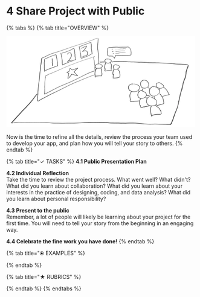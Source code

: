 # 4 Share Project with Public

{% tabs %}
{% tab title="OVERVIEW" %}


![](../.gitbook/assets/trivia-phase-4-drawing-alpha-reduced.png)

Now is the time to refine all the details, review the process your team used to develop your app, and plan how you will tell your story to others.
{% endtab %}

{% tab title="✓  TASKS" %}
**4.1 Public Presentation Plan**

**4.2 Individual Reflection**  
Take the time to review the project process. What went well? What didn't? What did you learn about collaboration? What did you learn about your interests in the practice of designing, coding, and data analysis? What did you learn about personal responsibility?

**4.3 Present to the public**  
Remember, a lot of people will likely be learning about your project for the first time. You will need to tell your story from the beginning in an engaging way.

**4.4 Celebrate the fine work you have done!**
{% endtab %}

{% tab title="⦿ EXAMPLES" %}

{% endtab %}

{% tab title="★  RUBRICS" %}

{% endtab %}
{% endtabs %}



